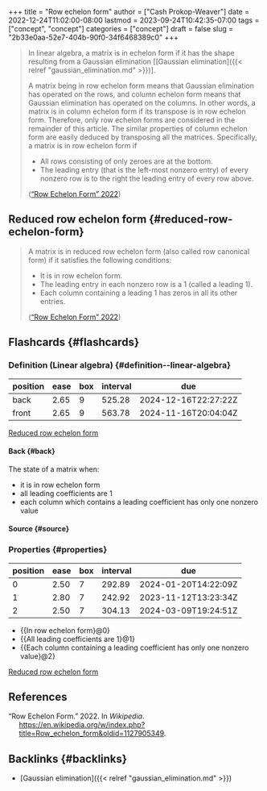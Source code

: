 +++
title = "Row echelon form"
author = ["Cash Prokop-Weaver"]
date = 2022-12-24T11:02:00-08:00
lastmod = 2023-09-24T10:42:35-07:00
tags = ["concept", "concept"]
categories = ["concept"]
draft = false
slug = "2b33e0aa-52e7-404b-90f0-34f6468389c0"
+++

> In linear algebra, a matrix is in echelon form if it has the shape resulting from a Gaussian elimination [[Gaussian elimination]({{< relref "gaussian_elimination.md" >}})].
>
> A matrix being in row echelon form means that Gaussian elimination has operated on the rows, and column echelon form means that Gaussian elimination has operated on the columns. In other words, a matrix is in column echelon form if its transpose is in row echelon form. Therefore, only row echelon forms are considered in the remainder of this article. The similar properties of column echelon form are easily deduced by transposing all the matrices. Specifically, a matrix is in row echelon form if
>
> -   All rows consisting of only zeroes are at the bottom.
> -   The leading entry (that is the left-most nonzero entry) of every nonzero row is to the right the leading entry of every row above.
>
> (<a href="#citeproc_bib_item_1">“Row Echelon Form” 2022</a>)


## Reduced row echelon form {#reduced-row-echelon-form}

> A matrix is in reduced row echelon form (also called row canonical form) if it satisfies the following conditions:
>
> -   It is in row echelon form.
> -   The leading entry in each nonzero row is a 1 (called a leading 1).
> -   Each column containing a leading 1 has zeros in all its other entries.
>
> (<a href="#citeproc_bib_item_1">“Row Echelon Form” 2022</a>)


## Flashcards {#flashcards}


### Definition (Linear algebra) {#definition--linear-algebra}

| position | ease | box | interval | due                  |
|----------|------|-----|----------|----------------------|
| back     | 2.65 | 9   | 525.28   | 2024-12-16T22:27:22Z |
| front    | 2.65 | 9   | 563.78   | 2024-11-16T20:04:04Z |

[Reduced row echelon form](#reduced-row-echelon-form)


#### Back {#back}

The state of a matrix when:

-   it is in row echelon form
-   all leading coefficients are 1
-   each column which contains a leading coefficient has only one nonzero value


#### Source {#source}


### Properties {#properties}

| position | ease | box | interval | due                  |
|----------|------|-----|----------|----------------------|
| 0        | 2.50 | 7   | 292.89   | 2024-01-20T14:22:09Z |
| 1        | 2.80 | 7   | 242.92   | 2023-11-12T13:23:34Z |
| 2        | 2.50 | 7   | 304.13   | 2024-03-09T19:24:51Z |

-   {{In row echelon form}@0}
-   {{All leading coefficients are 1}@1}
-   {{Each column containing a leading coefficient has only one nonzero value}@2}

[Reduced row echelon form](#reduced-row-echelon-form)

## References

<style>.csl-entry{text-indent: -1.5em; margin-left: 1.5em;}</style><div class="csl-bib-body">
  <div class="csl-entry"><a id="citeproc_bib_item_1"></a>“Row Echelon Form.” 2022. In <i>Wikipedia</i>. <a href="https://en.wikipedia.org/w/index.php?title=Row_echelon_form&oldid=1127905349">https://en.wikipedia.org/w/index.php?title=Row_echelon_form&#38;oldid=1127905349</a>.</div>
</div>


## Backlinks {#backlinks}

-   [Gaussian elimination]({{< relref "gaussian_elimination.md" >}})
